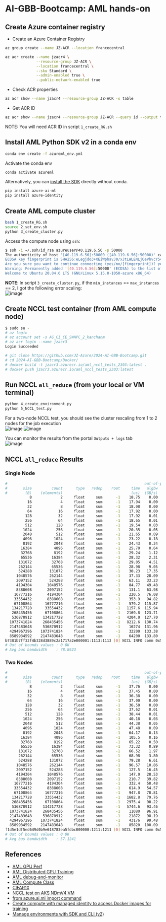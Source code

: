 # AI-GBB-Bootcamp: AML hands-on

## Create Azure container registry
- Create an Azure Container Registry
```bash
az group create --name JZ-ACR --location francecentral
```
```bash
az acr create --name jzacr4 \
              --resource-group JZ-ACR \
              --location francecentral \
              --sku Standard \
              --admin-enabled true \
              --public-network-enabled true
```
- Check ACR properties
```bash
az acr show --name jzacr4 --resource-group JZ-ACR -o table
```
- Get ACR ID
```bash
az acr show --name jzacr4 --resource-group JZ-ACR --query id --output tsv
```
NOTE: You will need ACR ID in script `1_create_RG.sh`

## Install AML Python SDK v2 in a conda env
```bash
conda env create -f azureml_env.yml
```
Activate the conda env
```bash
conda activate azureml
```

Alternatively, you can [install the SDK](https://learn.microsoft.com/en-us/python/api/overview/azure/ai-ml-readme?view=azure-python) directly without conda. 
```bash
pip install azure-ai-ml
pip install azure-identity
```

## Create AML compute cluster
```bash
bash 1_create_RG.sh
source 2_set_env.sh
python 3_create_cluster.py
```
Access the compute node using `ssh`:
```bash
$ ssh -i ~/.ssh/id_rsa azureuser@40.119.6.56 -p 50000
The authenticity of host '[40.119.6.56]:50000 ([40.119.6.56]:50000)' can't be established.
ECDSA key fingerprint is SHA256:eLegjdo3+XEiWphavJ0/xJtLWLENLjOeVhvcY54LpZ8.
Are you sure you want to continue connecting (yes/no/[fingerprint])? yes
Warning: Permanently added '[40.119.6.56]:50000' (ECDSA) to the list of known hosts.
Welcome to Ubuntu 20.04.6 LTS (GNU/Linux 5.15.0-1050-azure x86_64)
```

**NOTE**: In script `3_create_cluster.py`, if the `min_instances` == `max_instances` == 2, I got the following error scaling:  
![image](https://github.com/JZ-Azure/2024-AI-GBB-Bootcamp/assets/6353250/1ac5a4b3-209f-4146-b619-1ac790c57e16)

## Create NCCL test container (from AML compute node)
```bash
$ sudo su -
# az login
# az account set -s AG_CI_CE_SWHPC_2_kanchanm
# az acr login --name jzacr3
Login Succeeded
```
```bash
# git clone https://github.com/JZ-Azure/2024-AI-GBB-Bootcamp.git
# cd 2024-AI-GBB-Bootcamp/Docker/
# docker build -t jzacr3.azurecr.io/aml_nccl_tests_2303:latest .
# docker push jzacr3.azurecr.io/aml_nccl_tests_2303:latest
```

## Run NCCL `all_reduce` (from your local or VM terminal)
```bash
python 4_create_environment.py
python 5_NCCL_test.py
```
For a two-node NCCL test, you should see the cluster rescaling from 1 to 2 nodes for the job execution  
![image](https://github.com/JZ-Azure/2024-AI-GBB-Bootcamp/assets/6353250/6b344a1f-0c3e-498d-bbdd-9b78cc3c06a6)
![image](https://github.com/JZ-Azure/2024-AI-GBB-Bootcamp/assets/6353250/2b1262db-2bf0-4a3e-9523-729415d0f3c2)

You can monitor the results from the portal `Outputs + logs` tab  
![image](https://github.com/JZ-Azure/2024-AI-GBB-Bootcamp/assets/6353250/03280875-6e08-4988-baee-ff3d87914eec)


## NCCL `all_reduce` Results
### Single Node
```bash
#                                                              out-of-place                       in-place          
#       size         count      type   redop    root     time   algbw   busbw #wrong     time   algbw   busbw #wrong
#        (B)    (elements)                               (us)  (GB/s)  (GB/s)            (us)  (GB/s)  (GB/s)       
           8             2     float     sum      -1    18.75    0.00    0.00      0    17.60    0.00    0.00      0
          16             4     float     sum      -1    17.94    0.00    0.00      0    18.11    0.00    0.00      0
          32             8     float     sum      -1    18.08    0.00    0.00      0    18.05    0.00    0.00      0
          64            16     float     sum      -1    17.92    0.00    0.01      0    17.58    0.00    0.01      0
         128            32     float     sum      -1    17.92    0.01    0.01      0    17.73    0.01    0.01      0
         256            64     float     sum      -1    18.65    0.01    0.02      0    18.38    0.01    0.02      0
         512           128     float     sum      -1    19.54    0.03    0.05      0    19.58    0.03    0.05      0
        1024           256     float     sum      -1    20.35    0.05    0.09      0    19.93    0.05    0.09      0
        2048           512     float     sum      -1    21.65    0.09    0.17      0    21.48    0.10    0.17      0
        4096          1024     float     sum      -1    23.22    0.18    0.31      0    21.70    0.19    0.33      0
        8192          2048     float     sum      -1    24.43    0.34    0.59      0    23.29    0.35    0.62      0
       16384          4096     float     sum      -1    25.70    0.64    1.12      0    23.65    0.69    1.21      0
       32768          8192     float     sum      -1    29.24    1.12    1.96      0    27.09    1.21    2.12      0
       65536         16384     float     sum      -1    28.32    2.31    4.05      0    27.24    2.41    4.21      0
      131072         32768     float     sum      -1    29.05    4.51    7.90      0    27.62    4.75    8.31      0
      262144         65536     float     sum      -1    28.98    9.05   15.83      0    27.66    9.48   16.58      0
      524288        131072     float     sum      -1    30.23   17.35   30.36      0    28.93   18.12   31.72      0
     1048576        262144     float     sum      -1    37.33   28.09   49.15      0    37.47   27.98   48.97      0
     2097152        524288     float     sum      -1    63.11   33.23   58.16      0    62.69   33.45   58.54      0
     4194304       1048576     float     sum      -1    84.77   49.48   86.59      0    83.70   50.11   87.69      0
     8388608       2097152     float     sum      -1    131.1   63.98  111.97      0    127.6   65.74  115.05      0
    16777216       4194304     float     sum      -1    220.5   76.08  133.14      0    218.5   76.77  134.35      0
    33554432       8388608     float     sum      -1    353.9   94.82  165.94      0    351.9   95.35  166.85      0
    67108864      16777216     float     sum      -1    579.2  115.87  202.78      0    577.7  116.16  203.28      0
   134217728      33554432     float     sum      -1   1157.6  115.94  202.90      0   1157.1  115.99  202.98      0
   268435456      67108864     float     sum      -1   2169.8  123.71  216.50      0   2166.1  123.93  216.87      0
   536870912     134217728     float     sum      -1   4204.0  127.70  223.48      0   4202.7  127.74  223.55      0
  1073741824     268435456     float     sum      -1   8212.6  130.74  228.80      0   8206.4  130.84  228.97      0
  2147483648     536870912     float     sum      -1    16274  131.96  230.93      0    16274  131.96  230.93      0
  4294967296    1073741824     float     sum      -1    32200  133.38  233.42      0    32207  133.35  233.37      0
  8589934592    2147483648     float     sum      -1    64200  133.80  234.15      0    64208  133.78  234.12      0
b7381b7ff32f4b328d3889c2a1717a2e000001:1113:1113 [0] NCCL INFO comm 0x55de2ecc0590 rank 0 nranks 8 cudaDev 0 busId 100000 - Destroy COMPLETE
# Out of bounds values : 0 OK
# Avg bus bandwidth    : 78.8923 
```
### Two Nodes
```bash
#                                                              out-of-place                       in-place          
#       size         count      type   redop    root     time   algbw   busbw #wrong     time   algbw   busbw #wrong
#        (B)    (elements)                               (us)  (GB/s)  (GB/s)            (us)  (GB/s)  (GB/s)       
           8             2     float     sum      -1    37.76    0.00    0.00      0    36.09    0.00    0.00      0
          16             4     float     sum      -1    37.45    0.00    0.00      0    37.07    0.00    0.00      0
          32             8     float     sum      -1    36.38    0.00    0.00      0    35.53    0.00    0.00      0
          64            16     float     sum      -1    37.00    0.00    0.00      0    36.36    0.00    0.00      0
         128            32     float     sum      -1    36.50    0.00    0.01      0    35.26    0.00    0.01      0
         256            64     float     sum      -1    37.62    0.01    0.01      0    36.90    0.01    0.01      0
         512           128     float     sum      -1    38.44    0.01    0.02      0    37.76    0.01    0.03      0
        1024           256     float     sum      -1    40.18    0.03    0.05      0    39.85    0.03    0.05      0
        2048           512     float     sum      -1    44.38    0.05    0.09      0    42.45    0.05    0.09      0
        4096          1024     float     sum      -1    47.48    0.09    0.16      0    46.14    0.09    0.17      0
        8192          2048     float     sum      -1    64.17    0.13    0.24      0    53.94    0.15    0.28      0
       16384          4096     float     sum      -1    105.5    0.16    0.29      0    57.07    0.29    0.54      0
       32768          8192     float     sum      -1    65.22    0.50    0.94      0    56.87    0.58    1.08      0
       65536         16384     float     sum      -1    73.32    0.89    1.68      0    56.58    1.16    2.17      0
      131072         32768     float     sum      -1    66.52    1.97    3.69      0    63.45    2.07    3.87      0
      262144         65536     float     sum      -1    68.98    3.80    7.13      0    67.47    3.89    7.28      0
      524288        131072     float     sum      -1    79.28    6.61   12.40      0    79.27    6.61   12.40      0
     1048576        262144     float     sum      -1    96.57   10.86   20.36      0    96.62   10.85   20.35      0
     2097152        524288     float     sum      -1    127.5   16.45   30.85      0    127.9   16.39   30.74      0
     4194304       1048576     float     sum      -1    147.0   28.53   53.49      0    147.4   28.46   53.37      0
     8388608       2097152     float     sum      -1    210.7   39.82   74.65      0    209.2   40.10   75.18      0
    16777216       4194304     float     sum      -1    332.4   50.48   94.65      0    331.1   50.67   95.00      0
    33554432       8388608     float     sum      -1    614.9   54.57  102.32      0    621.0   54.03  101.30      0
    67108864      16777216     float     sum      -1    947.8   70.81  132.76      0    938.9   71.48  134.02      0
   134217728      33554432     float     sum      -1   1682.8   79.76  149.55      0   1689.0   79.47  149.00      0
   268435456      67108864     float     sum      -1   2975.4   90.22  169.16      0   3000.5   89.46  167.74      0
   536870912     134217728     float     sum      -1   5744.6   93.46  175.23      0   5693.8   94.29  176.80      0
  1073741824     268435456     float     sum      -1    11080   96.91  181.70      0    11095   96.78  181.46      0
  2147483648     536870912     float     sum      -1    21872   98.19  184.10      0    21765   98.66  185.00      0
  4294967296    1073741824     float     sum      -1    43176   99.48  186.52      0    43174   99.48  186.52      0
  8589934592    2147483648     float     sum      -1    85820  100.09  187.67      0    85895  100.01  187.51      0
f1d5e1df5ed649d0b9e618783ea5fdbc000000:1211:1211 [0] NCCL INFO comm 0x5634cae893b0 rank 0 nranks 16 cudaDev 0 busId 100000 - Destroy COMPLETE
# Out of bounds values : 0 OK
# Avg bus bandwidth    : 57.1241 
```

## References
- [AML GPU Perf](https://github.com/Azure/azureml-examples/tree/main/cli/jobs/single-step/gpu_perf)
- [AML Distributed GPU Training](https://azure.github.io/azureml-cheatsheets/docs/cheatsheets/python/v1/distributed-training/#mpi)
- [AML debug-and-monitor](https://github.com/Azure/azureml-examples/blob/dd15e3f7d6a512fedfdfbdb4be19e065e8c1d224/sdk/python/jobs/single-step/debug-and-monitor/debug-and-monitor.ipynb)
- [AML Compute Class](https://learn.microsoft.com/en-us/python/api/azure-ai-ml/azure.ai.ml.entities.amlcompute?view=azure-python)
- [CIFAR10](https://github.com/Azure/azureml-examples/blob/main/sdk/python/jobs/single-step/pytorch/distributed-training/distributed-cifar10.ipynb)
- [NCCL test on AKS NDmV4 VM](https://github.com/JingchaoZhang/JingchaoZhang.github.io/blob/master/_posts/2023-09-11-NCCL%20test%20on%20AKS%20NDmV4%20VM.md)
- [from azure.ai.ml import command](https://learn.microsoft.com/en-us/python/api/azure-ai-ml/azure.ai.ml?view=azure-python#azure-ai-ml-command)
- [Create compute with managed identity to access Docker images for training](https://learn.microsoft.com/en-us/azure/machine-learning/how-to-identity-based-service-authentication?view=azureml-api-2&-tabs=python#create-compute-with-managed-identity-to-access-docker-images-for-training)
- [Manage environments with SDK and CLI (v2)](https://learn.microsoft.com/en-us/azure/machine-learning/how-to-manage-environments-v2?view=azureml-api-2&tabs=cli)
